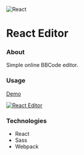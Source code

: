 ![React](https://github.com/ermondel/wiki/blob/master/files/icons48b/React48b.png)

# React Editor

### About

Simple online BBCode editor.

### Usage

[Demo](https://ermondel.github.io/react-editor)

[![React Editor](https://github.com/ermondel/wiki/blob/master/screens/react-editor-app_v2.jpg)](https://ermondel.github.io/react-editor)

### Technologies

- React
- Sass
- Webpack
